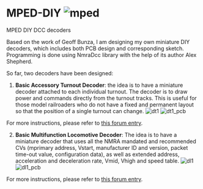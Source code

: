 # MPED-DIY ![mped](https://user-images.githubusercontent.com/18025812/131258018-895c02df-3534-46fb-b06c-0407fd3e26a1.png)


MPED DIY DCC decoders

Based on the work of Geoff Bunza, I am designing my own miniature DIY decoders, which includes both PCB design and corresponding sketch.  Programming is done using NmraDcc library with the help of its author Alex Shepherd.

So far, two decoders have been designed:

1. **Basic Accessory Turnout Decoder**: the idea is to have a miniature decoder attached to each individual turnout. The decoder is to draw power and commands directly from the turnout tracks. This is useful for those model railroaders who do not have a fixed and permanent layout so that the position of a single turnout can change.
![dt1](https://user-images.githubusercontent.com/18025812/131260893-7c2ca922-2275-4c6e-8305-605aa7da473d.png)
![dt1_pcb](https://user-images.githubusercontent.com/18025812/155277704-95395e50-c056-4a61-bf43-1c12a86bf162.png)

For more instructions, please refer to [this forum entry](https://forum.mrhmag.com/post/miniature-turnout-decoder-12219236).

2. **Basic Multifunction Locomotive Decoder**: The idea is to have a miniature decoder that uses all the NMRA mandated and recommended CVs (mprimary address, Vstart, manufacturer ID and version, packet time-out value, configuration data), as well as extended address, acceleration and deceleration rate, Vmid, Vhigh and speed table.
![dl1](https://user-images.githubusercontent.com/18025812/131259720-8a87d864-df40-4d0d-986d-fecaba1cd111.png)
![dl1_pcb](https://user-images.githubusercontent.com/18025812/155277658-5c986a22-a540-4ed9-aca0-de515e29ec1d.png)

For more instructions, please refer to [this forum entry](https://forum.mrhmag.com/post/miniature-locomotive-decoder-12277807).
